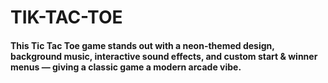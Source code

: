 # TIK-TAC-TOE

#### This Tic Tac Toe game stands out with a neon-themed design, background music, interactive sound effects, and custom start & winner menus — giving a classic game a modern arcade vibe.
